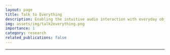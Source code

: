 ```yaml
---
layout: page
title: Talk to Everything
description: Enabling the intuitive audio interaction with everyday objects.
img: assets/img/talk2everything.png
importance: 1
category: research
related_publications: false
---
```


---